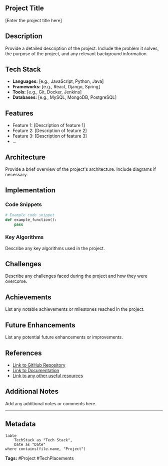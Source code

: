 
## Project Title
[Enter the project title here]

## Description
Provide a detailed description of the project. Include the problem it solves, the purpose of the project, and any relevant background information.

## Tech Stack
- **Languages:** [e.g., JavaScript, Python, Java]
- **Frameworks:** [e.g., React, Django, Spring]
- **Tools:** [e.g., Git, Docker, Jenkins]
- **Databases:** [e.g., MySQL, MongoDB, PostgreSQL]

## Features
- Feature 1: [Description of feature 1]
- Feature 2: [Description of feature 2]
- Feature 3: [Description of feature 3]
- ...

## Architecture
Provide a brief overview of the project's architecture. Include diagrams if necessary.

## Implementation
### Code Snippets
```python
# Example code snippet
def example_function():
    pass
```

### Key Algorithms
Describe any key algorithms used in the project.

## Challenges
Describe any challenges faced during the project and how they were overcome.

## Achievements
List any notable achievements or milestones reached in the project.

## Future Enhancements
List any potential future enhancements or improvements.

## References
- [Link to GitHub Repository](#)
- [Link to Documentation](#)
- [Link to any other useful resources](#)

## Additional Notes
Add any additional notes or comments here.

---

## Metadata
```dataview
table
    TechStack as "Tech Stack",
    Date as "Date"
where contains(file.name, "Project")
```

**Tags:** #Project #TechPlacements

